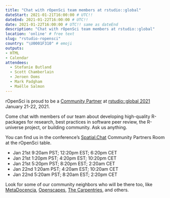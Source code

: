 ```yaml
---
title: "Chat with rOpenSci team members at rstudio::global"
dateStart: 2021-01-21T16:00:00 # UTC!!
dateEnd: 2021-01-22T16:00:00 # UTC!!
date: 2021-01-22T16:00:00 # UTC!! same as dateEnd
description: "Chat with rOpenSci team members at rstudio::global"
location: 'online' # free text
slug: "rstudio-ropensci"
country: "\U0001F310" # emoji
outputs: 
- HTML
- Calendar 
attendees:
  - Stefanie Butland
  - Scott Chamberlain
  - Jeroen Ooms
  - Mark Padgham
  - Maëlle Salmon
---
```


rOpenSci is proud to be a [Community Partner](https://global.rstudio.com/student/page/40484) at [rstudio::global 2021](https://global.rstudio.com/student/catalog) January 21-22, 2021.

Come chat with members of our team about developing high-quality R-packages for research, best practices in software peer review, the R-universe project, or building community. Ask us anything. 

You can find us in the conference’s [Spatial.Chat](https://spatial.chat/s/rstudio) Community Partners Room at the rOpenSci table.

- Jan 21st 9:20am PST; 12:20pm EST; 6:20pm CET
- Jan 21st 1:20pm PST; 4:20pm EST; 10:20pm CET
- Jan 21st 5:20pm PST; 8:20pm EST; 2:20am CET
- Jan 22nd 1:20am PST; 4:20am EST; 10:20am CET
- Jan 22nd 5:20am PST; 8:20am EST; 2:20pm CET

Look for some of our community neighbors who will be there too, like [MetaDocencia](https://metadocencia.netlify.app/), [Openscapes](https://www.openscapes.org/), [The Carpentries](https://carpentries.org/blog/2021/01/carpentries-at-rstudio-global/), and others.
